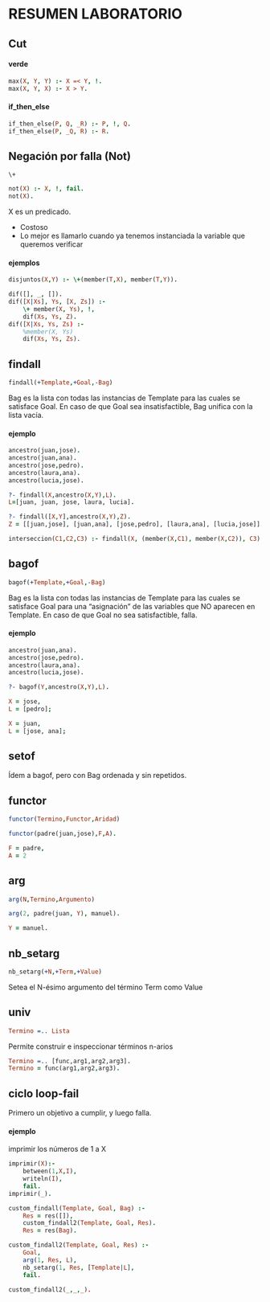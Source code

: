 # RESUMEN LABORATORIO

## Cut

#### verde

```prolog
max(X, Y, Y) :- X =< Y, !.
max(X, Y, X) :- X > Y.
```

#### if_then_else

```prolog
if_then_else(P, Q, _R) :- P, !, Q.
if_then_else(P, _Q, R) :- R.
```

## Negación por falla (Not)

    \+

```prolog
not(X) :- X, !, fail.
not(X).
```
X es un predicado.

- Costoso
- Lo mejor es llamarlo cuando ya tenemos instanciada la variable que queremos verificar

#### ejemplos
```prolog
disjuntos(X,Y) :- \+(member(T,X), member(T,Y)).
```

```prolog
dif([], _, []).
dif([X|Xs], Ys, [X, Zs]) :- 
    \+ member(X, Ys), !, 
    dif(Xs, Ys, Z).
dif([X|Xs, Ys, Zs) :- 
    %member(X, Ys)
    dif(Xs, Ys, Zs).
```

## findall

```prolog
findall(+Template,+Goal,-Bag)
```
Bag es la lista con todas las instancias de Template para las cuales se satisface Goal. En caso de que Goal sea insatisfactible, Bag unifica con la lista vacía.

#### ejemplo
```prolog
ancestro(juan,jose). 
ancestro(juan,ana). 
ancestro(jose,pedro). 
ancestro(laura,ana). 
ancestro(lucia,jose). 

?- findall(X,ancestro(X,Y),L). 
L=[juan, juan, jose, laura, lucia].

?- findall([X,Y],ancestro(X,Y),Z).
Z = [[juan,jose], [juan,ana], [jose,pedro], [laura,ana], [lucia,jose]].
```

```prolog
interseccion(C1,C2,C3) :- findall(X, (member(X,C1), member(X,C2)), C3).
```

## bagof
```prolog
bagof(+Template,+Goal,-Bag)
```
Bag es la lista con todas las instancias de Template para las cuales se satisface Goal para una “asignación” de las variables que NO aparecen en Template. En caso de que Goal no sea satisfactible, falla.

#### ejemplo
```prolog
ancestro(juan,ana). 
ancestro(jose,pedro). 
ancestro(laura,ana). 
ancestro(lucia,jose). 

?- bagof(Y,ancestro(X,Y),L). 

X = jose, 
L = [pedro]; 

X = juan, 
L = [jose, ana]; 
```

## setof
Ídem a bagof, pero con Bag ordenada y sin repetidos.

## functor
```prolog
functor(Termino,Functor,Aridad)
```

```prolog
functor(padre(juan,jose),F,A).

F = padre,
A = 2
```

## arg
```prolog
arg(N,Termino,Argumento)
```

```prolog
arg(2, padre(juan, Y), manuel).

Y = manuel.
```

## nb_setarg
```prolog
nb_setarg(+N,+Term,+Value)
```
Setea el N-ésimo argumento del término Term como Value

## univ
```prolog
Termino =.. Lista
```
Permite construir e inspeccionar términos n-arios

```prolog
Termino =.. [func,arg1,arg2,arg3].
Termino = func(arg1,arg2,arg3).
```


## ciclo loop-fail

Primero un objetivo a cumplir, y luego falla.

#### ejemplo
imprimir los números de 1 a X

```prolog
imprimir(X):-
    between(1,X,I),
    writeln(I),
    fail.
imprimir(_).
```


```prolog
custom_findall(Template, Goal, Bag) :-
    Res = res([]),
    custom_findall2(Template, Goal, Res).
    Res = res(Bag).

custom_findall2(Template, Goal, Res) :-
    Goal,
    arg(1, Res, L),
    nb_setarg(1, Res, [Template|L],
    fail.

custom_findall2(_,_,_).
```


